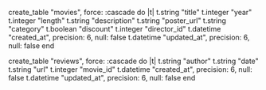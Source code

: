  create_table "movies", force: :cascade do |t|
    t.string "title"
    t.integer "year"
    t.integer "length"
    t.string "description"
    t.string "poster_url"
    t.string "category"
    t.boolean "discount"
    t.integer "director_id"
    t.datetime "created_at", precision: 6, null: false
    t.datetime "updated_at", precision: 6, null: false
  end

  create_table "reviews", force: :cascade do |t|
    t.string "author"
    t.string "date"
    t.string "url"
    t.integer "movie_id"
    t.datetime "created_at", precision: 6, null: false
    t.datetime "updated_at", precision: 6, null: false
  end